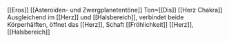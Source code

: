 [[Eros]]
[[Asteroiden- und Zwergplanetentöne]]
Ton=[[Dis]]
[[Herz Chakra]]
Ausgleichend im [[Herz]] und [[Halsbereich]], verbindet beide Körperhälften, öffnet das [[Herz]], Schaft [[Fröhlichkeit]]
[[Herz]], [[Halsbereich]]